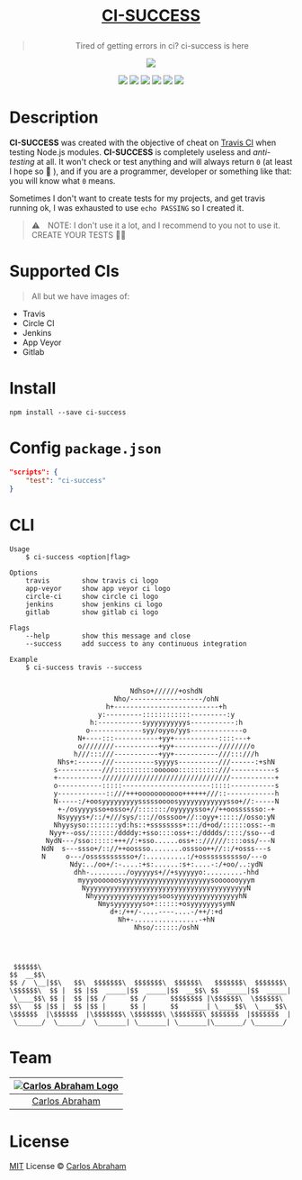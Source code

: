 # [<p align="center"> CI-SUCCESS</p>](https://www.npmjs.com/package/ci-success)

<blockquote align="center"> Tired of getting errors in ci? ci-success is here </blockquote>

<p align="center">
<a href="https://www.npmjs.com/package/ci-success"><img src="https://cdn.abraham.gq/projects/ci-success/shot.png" align="center"></a>
</p>

<p align="center">
	<!-- Travis CI -->
	<a href="https://travis-ci.org/abranhe/ci-success"><img src="https://img.shields.io/travis/abranhe/ci-success.svg?logo=travis" /></a>
	<!-- LICENSE -->
	<a href="https://github.com/abranhe/ci-success/blob/master/LICENSE"><img src="https://img.shields.io/github/license/abranhe/ci-success.svg" /></a>
	<!-- NPM Version -->
	<a href="https://www.npmjs.com/package/ci-success"><img src="https://img.shields.io/npm/v/ci-success.svg" /></a>
	<!-- @abranhe -->
	<a href="https://github.com/abranhe"><img src="https://abranhe.com/badge.svg"></a>
	<!-- Cash me -->
	<a href="https://cash.me/$abranhe"><img src="https://cdn.abraham.gq/badges/cash-me.svg"></a>
	<!-- Patreon -->
	<a href="https://www.patreon.com/abranhe"><img src="https://cdn.abraham.gq/badges/patreon.svg" /></a>
</p>


# Description

**CI-SUCCESS** was created with the objective of cheat on [Travis CI](https://travis-ci.org) when testing Node.js modules. **CI-SUCCESS** is completely useless and *anti-testing* at all. It won't check or test anything and will always return `0` (at least I hope so 😬 ), and if you are a programmer, developer or something like that: you will know what `0` means.

Sometimes I don't want to create tests for my projects, and get travis running ok, I was exhausted to use `echo PASSING` so I created it.

> ⚠️ NOTE: I don't use it a lot, and I recommend to you not to use it. CREATE YOUR TESTS ☝🏻

# Supported  CIs

> All but we have images of:

- Travis
- Circle CI
- Jenkins
- App Veyor
- Gitlab

# Install

```
npm install --save ci-success
```

# Config `package.json`

```json
"scripts": {
	"test": "ci-success"
}
```

# CLI

```
Usage
	$ ci-success <option|flag>

Options
	travis        show travis ci logo
	app-veyor     show app veyor ci logo
	circle-ci     show circle ci logo
	jenkins       show jenkins ci logo
	gitlab        show gitlab ci logo

Flags
	--help        show this message and close
	--success     add success to any continuous integration

Example
	$ ci-success travis --success


	                          Ndhso+//////+oshdN
	                      Nho/------------------/ohN
	                    h+--------------------------+h
	                  y:---------::::::::::::---------:y
	                h:-----------syyyyyyyyyys-----------:h
	               o-------------syy/oyyo/yys-------------o
	             N+----:::-----------+yy+-----------::::---+
	             o////////-----------+yy+-----------////////o
	            h///:::///-----------+yy+-----------///:::///h
	        Nhs+:------///----------syyyys----------///------:+shN
	       s-----------///::::::::::oooooo::::::::::///-----------s
	       +-----------////////////////////////////////-----------+
	       o-----------:::::----------------------:::::-----------s
	       y------------::///+++ooooooooooo++++++///::------------h
	       N-----:/+oosyyyyyyyyysssssoooosyyyyyyyyyyyysso+//:-----N
	        +-/osyyyysso+osso+//:::::::/oyyyyysso+//++oosssssso:-+
	        Nsyyyys+/::/+///sys/::://osssoo+//::oyy+::::://osso:yN
	       Nhyysyso::::::::yd:hs::+ssssssss+:::/d+od/::::::oss:--m
	      Nyy+--oss/::::::/ddddy:+sso::::oss+::/dddds/::::/sso---d
	     NydN---/sso::::::+++//:+sso......oss+:://////::::oss/---N
	    NdN  s---ssso+/:://++oossso........osssoo++//::/+osss---s
	    N     o---/osssssssssso+/:..........:/+osssssssssso/---o
	           Ndy:../oo+/:-....:+s:......:s+:....-:/+oo/..:ydN
	            dhh-........./oyyyyys+//+syyyyyo:.........-hhd
	             myyyoooooosyyyyyyyyyyyyyyyyyyyyyysooooooyyym
	              NyyyyyyyyyyyyyyyyyyyyyyyyyyyyyyyyyyyyyyyyN
	               NhyyyyyyyyyyyyyyyysoosyyyyyyyyyyyyyyyyhN
	                  Nmysyyyyyyyso+::::::+osyyyyyyysymN
	                     d+:/++/-....----....-/++/:+d
	                       Nh+-................-+hN
	                           Nhso/::::::/oshN




 $$$$$$\
$$  __$$\
$$ /  \__|$$\   $$\  $$$$$$$\  $$$$$$$\  $$$$$$\   $$$$$$$\  $$$$$$$\
\$$$$$$\  $$ |  $$ |$$  _____|$$  _____|$$  __$$\ $$  _____|$$  _____|
 \____$$\ $$ |  $$ |$$ /      $$ /      $$$$$$$$ |\$$$$$$\  \$$$$$$\
$$\   $$ |$$ |  $$ |$$ |      $$ |      $$   ____| \____$$\  \____$$\
\$$$$$$  |\$$$$$$  |\$$$$$$$\ \$$$$$$$\ \$$$$$$$\ $$$$$$$  |$$$$$$$  |
 \______/  \______/  \_______| \_______| \_______|\_______/ \_______/

```
# Team

|[![Carlos Abraham Logo](https://avatars3.githubusercontent.com/u/21347264?s=50&v=4)](https://19cah.com)|
| :-: |
| [Carlos Abraham](https://github.com/abranhe) |

# License

[MIT](https://github.com/abranhe/ci-success/blob/master/LICENSE) License © [Carlos Abraham](https://github.com/abranhe/)
